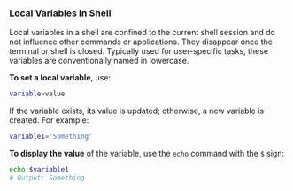 ### Local Variables in Shell

Local variables in a shell are confined to the current shell session and do not influence other commands or applications. They disappear once the terminal or shell is closed. Typically used for user-specific tasks, these variables are conventionally named in lowercase.

**To set a local variable**, use:

```bash
variable=value
```

If the variable exists, its value is updated; otherwise, a new variable is created. For example:

```bash
variable1='Something'
```

**To display the value** of the variable, use the `echo` command with the `$` sign:

```bash
echo $variable1
# Output: Something
```